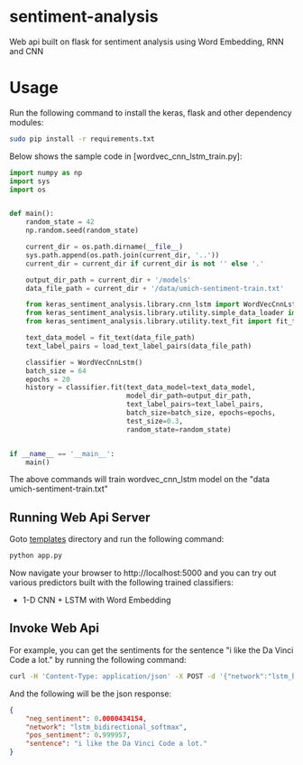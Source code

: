 # sentiment-analysis

Web api built on flask for sentiment analysis using Word Embedding, RNN and CNN

# Usage

Run the following command to install the keras, flask and other dependency modules:

```bash
sudo pip install -r requirements.txt
```

Below shows the sample code in [wordvec_cnn_lstm_train.py]:
```python
import numpy as np
import sys
import os


def main():
    random_state = 42
    np.random.seed(random_state)

    current_dir = os.path.dirname(__file__)
    sys.path.append(os.path.join(current_dir, '..'))
    current_dir = current_dir if current_dir is not '' else '.'

    output_dir_path = current_dir + '/models'
    data_file_path = current_dir + '/data/umich-sentiment-train.txt'

    from keras_sentiment_analysis.library.cnn_lstm import WordVecCnnLstm
    from keras_sentiment_analysis.library.utility.simple_data_loader import load_text_label_pairs
    from keras_sentiment_analysis.library.utility.text_fit import fit_text

    text_data_model = fit_text(data_file_path)
    text_label_pairs = load_text_label_pairs(data_file_path)

    classifier = WordVecCnnLstm()
    batch_size = 64
    epochs = 20
    history = classifier.fit(text_data_model=text_data_model,
                             model_dir_path=output_dir_path,
                             text_label_pairs=text_label_pairs,
                             batch_size=batch_size, epochs=epochs,
                             test_size=0.3,
                             random_state=random_state)


if __name__ == '__main__':
    main()

```

The above commands will train wordvec_cnn_lstm model on the "data  umich-sentiment-train.txt"



## Running Web Api Server

Goto [templates](templates) directory and run the following command:

```bash
python app.py
```

Now navigate your browser to http://localhost:5000 and you can try out various predictors built with the following
trained classifiers:


* 1-D CNN + LSTM with Word Embedding

## Invoke Web Api

For example, you can get the sentiments for the sentence "i like the Da Vinci Code a lot." by running the following command:

```bash
curl -H 'Content-Type: application/json' -X POST -d '{"network":"lstm_bidirectional_softmax", "sentence":"i like the Da Vinci Code a lot."}' http://localhost:5000/measure_sentiments
```

And the following will be the json response:

```json
{
    "neg_sentiment": 0.0000434154,
    "network": "lstm_bidirectional_softmax",
    "pos_sentiment": 0.999957,
    "sentence": "i like the Da Vinci Code a lot."
}
```









